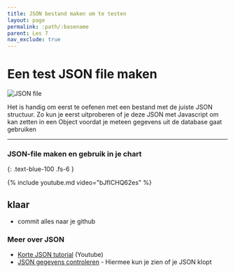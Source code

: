 ```yaml
---
title: JSON bestand maken om te testen
layout: page 
permalink: :path/:basename 
parent: Les 7
nav_exclude: true
---
```


# Een test JSON file maken

![JSON file](images/json.png)

Het is handig om eerst te oefenen met een bestand met de juiste JSON structuur.
Zo kun je eerst uitproberen of je deze JSON met Javascript om kan zetten in een Object voordat je meteen gegevens uit de database gaat gebruiken

---

### JSON-file maken en gebruik in je chart
{: .text-blue-100 .fs-6 }

{% include youtube.md video="bJfICHQ62es" %}


## klaar
- commit alles naar je github




### Meer over JSON

- [Korte JSON tutorial](https://www.youtube.com/watch?v=iiADhChRriM&ab_channel=WebDevSimplified) (Youtube)
- [JSON gegevens controleren](https://jsonlint.com/) - Hiermee kun je zien of je JSON klopt





